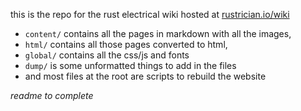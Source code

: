 
this is the repo for the rust electrical wiki
hosted at [rustrician.io/wiki](https://www.rustrician.io/wiki)

- `content/` contains all the pages in markdown with all the images,  
- `html/` contains all those pages converted to html,  
- `global/` contains all the css/js and fonts
- `dump/` is some unformatted things to add in the files
- and most files at the root are scripts to rebuild the website

*readme to complete*
